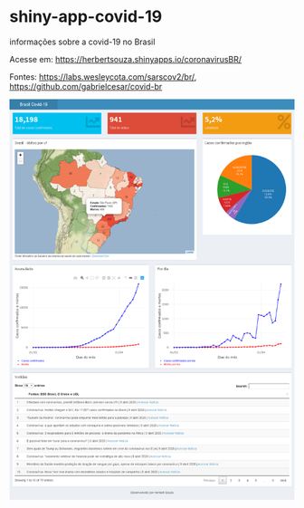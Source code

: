 # shiny-app-covid-19

 informações sobre a covid-19 no Brasil

 Acesse em: https://herbertsouza.shinyapps.io/coronavirusBR/
 
 Fontes: https://labs.wesleycota.com/sarscov2/br/, https://github.com/gabrielcesar/covid-br 

<img src="https://github.com/herbertizidro/coronavirus_shiny_app/blob/master/Brasil Covid19 10.04.png">



